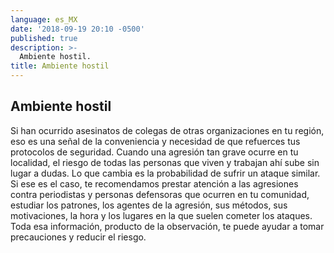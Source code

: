 ```yaml
---
language: es_MX
date: '2018-09-19 20:10 -0500'
published: true
description: >-
  Ambiente hostil.
title: Ambiente hostil
---
```

## Ambiente hostil

Si han ocurrido asesinatos de colegas de otras organizaciones en tu región, eso es una señal de la conveniencia y necesidad de que refuerces tus protocolos de seguridad.
Cuando una agresión tan grave ocurre en tu localidad, el riesgo de todas las personas que viven y trabajan ahí sube sin lugar a dudas.
Lo que cambia es la probabilidad de sufrir un ataque similar. Si ese es el caso, te recomendamos prestar atención a las agresiones contra periodistas y personas defensoras que ocurren en tu comunidad, estudiar los patrones, los agentes de la agresión, sus métodos, sus motivaciones, la hora y los lugares en la que suelen cometer los ataques.
Toda esa información, producto de la observación, te puede ayudar a tomar precauciones y reducir el riesgo.
